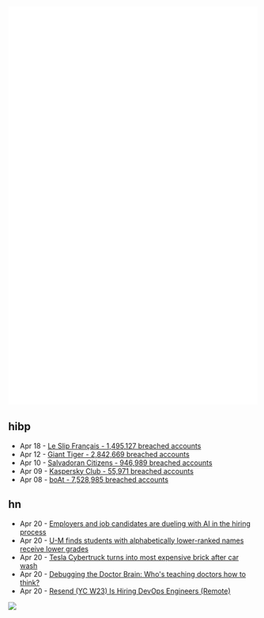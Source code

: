 ![Metrics](https://raw.githubusercontent.com/phixion/phixion/master/metrics.svg)

## hibp

<!--
for https://github.com/phixion/phixion/blob/main/.github/workflows/feeds.yml
-->
<!--START_SECTION:haveibeenpwnd-->
- Apr 18 - [Le Slip Français - 1,495,127 breached accounts](https://haveibeenpwned.com/PwnedWebsites#LeSlipFrancais)
- Apr 12 - [Giant Tiger - 2,842,669 breached accounts](https://haveibeenpwned.com/PwnedWebsites#GiantTiger)
- Apr 10 - [Salvadoran Citizens - 946,989 breached accounts](https://haveibeenpwned.com/PwnedWebsites#SalvadoranCitizens)
- Apr 09 - [Kaspersky Club - 55,971 breached accounts](https://haveibeenpwned.com/PwnedWebsites#KasperskyClub)
- Apr 08 - [boAt - 7,528,985 breached accounts](https://haveibeenpwned.com/PwnedWebsites#boAt)
<!--END_SECTION:haveibeenpwnd-->

## hn

<!--
for https://github.com/phixion/phixion/blob/main/.github/workflows/feeds.yml
-->
<!--START_SECTION:hn-->
- Apr 20 - [Employers and job candidates are dueling with AI in the hiring process](https://sherwood.news/culture/employers-and-job-candidates-are-using-ai-in-the-hiring-process/)
- Apr 20 - [U-M finds students with alphabetically lower-ranked names receive lower grades](https://record.umich.edu/articles/study-alphabetical-order-of-surnames-may-affect-grading/)
- Apr 20 - [Tesla Cybertruck turns into most expensive brick after car wash](https://www.theregister.com/2024/04/20/cybertruck_car_wash_mode/)
- Apr 20 - [Debugging the Doctor Brain: Who's teaching doctors how to think?](https://bessstillman.substack.com/p/debugging-the-doctor-brain)
- Apr 20 - [Resend (YC W23) Is Hiring DevOps Engineers (Remote)](https://resend.com/careers/devops-engineer)
<!--END_SECTION:hn-->

<!--
for https://yhype.me
-->
![](https://hit.yhype.me/github/profile?user_id=13013670)
